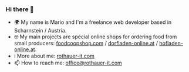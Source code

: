 ### Hi there 👋

- 🌍 My name is Mario and I'm a freelance web developer based in Scharnstein / Austria.
- 🤓 My main projects are special online shops for ordering food from small producers: [foodcoopshop.com](https://www.foodcoopshop.com) / [dorfladen-online.at](https://dorfladen-online.at) / [hofladen-online.at](https://www.hofladen-online.at).
- ℹ More about me: [rothauer-it.com](https://www.rothauer-it.com)
- 📫 How to reach me: office@rothauer-it.com
